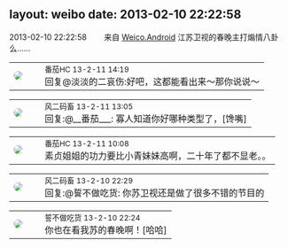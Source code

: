 layout: weibo
date: 2013-02-10 22:22:58
---
<meta name="referrer" content="no-referrer" />

2013-02-10 22:22:58  &nbsp;&nbsp;&nbsp;&nbsp;&nbsp;&nbsp; 来自 <a href="http://app.weibo.com/t/feed/l4RWD" rel="nofollow">Weico.Android</a>
江苏卫视的春晚主打煽情八卦么…… ​​​

<table style="width: 100%;">
  <tr>
    <td style="width: 40px;"><img style="border-radius:50%" src="https://tva4.sinaimg.cn/crop.0.0.100.100.50/96fcf04ejw1elxrupa39mj202s02s743.jpg?KID=imgbed,tva&Expires=1624467287&ssig=1oJwnOlBpY"></td>
    <td colspan="2"><small>番茄HC 13-2-11 14:19</small><br/>回复@淡淡的二哀伤:好吧，这都能看出来～那你说说～</td>
  </tr>
</table>

<table style="width: 100%;">
  <tr>
    <td style="width: 40px;"><img style="border-radius:50%" src="https://tva3.sinaimg.cn/crop.0.0.639.639.50/6d2a6003jw8f3idy69w2gj20hs0hrt9g.jpg?KID=imgbed,tva&Expires=1624467287&ssig=yGdNRZtwf%2B"></td>
    <td colspan="2"><small>风二码畜 13-2-11 13:05</small><br/>回复:@__番茄___: 寡人知道你好哪种类型了，[馋嘴]</td>
  </tr>
</table>

<table style="width: 100%;">
  <tr>
    <td style="width: 40px;"><img style="border-radius:50%" src="https://tva4.sinaimg.cn/crop.0.0.100.100.50/96fcf04ejw1elxrupa39mj202s02s743.jpg?KID=imgbed,tva&Expires=1624467287&ssig=1oJwnOlBpY"></td>
    <td colspan="2"><small>番茄HC 13-2-11 10:08</small><br/>素贞姐姐的功力要比小青妹妹高啊，二十年了都不显老。。</td>
  </tr>
</table>

<table style="width: 100%;">
  <tr>
    <td style="width: 40px;"><img style="border-radius:50%" src="https://tva3.sinaimg.cn/crop.0.0.639.639.50/6d2a6003jw8f3idy69w2gj20hs0hrt9g.jpg?KID=imgbed,tva&Expires=1624467287&ssig=yGdNRZtwf%2B"></td>
    <td colspan="2"><small>风二码畜 13-2-10 22:29</small><br/>回复:@誓不做吃货: 你苏卫视还是做了很多不错的节目的</td>
  </tr>
</table>

<table style="width: 100%;">
  <tr>
    <td style="width: 40px;"><img style="border-radius:50%" src="https://tva1.sinaimg.cn/crop.0.0.640.640.50/86f7338fjw8edkav0whx0j20hs0hswfv.jpg?KID=imgbed,tva&Expires=1624467287&ssig=f%2FjJHuMNN1"></td>
    <td colspan="2"><small>誓不做吃货 13-2-10 22:24</small><br/>你也在看我苏的春晚啊！[哈哈]</td>
  </tr>
</table>
